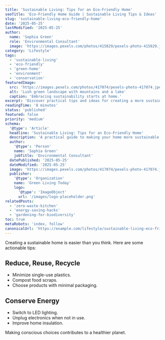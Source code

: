```yaml
---
title: 'Sustainable Living: Tips for an Eco-Friendly Home'
seoTitle: 'Eco-Friendly Home Guide | Sustainable Living Tips & Ideas'
slug: 'sustainable-living-eco-friendly-home'
date: '2025-05-25'
lastModified: '2025-05-25'
author:
  name: 'Sophia Green'
  role: 'Environmental Consultant'
  image: 'https://images.pexels.com/photos/415829/pexels-photo-415829.jpeg?auto=compress&cs=tinysrgb&w=1260&h=750&dpr=2'
category: 'Lifestyle'
tags:
  - 'sustainable-living'
  - 'eco-friendly'
  - 'green-home'
  - 'environment'
  - 'conservation'
featuredImage:
  src: 'https://images.pexels.com/photos/417074/pexels-photo-417074.jpeg?auto=compress&cs=tinysrgb&w=1260&h=750&dpr=2'
  alt: 'Lush green landscape with mountains and a lake'
  caption: 'Embracing sustainability starts at home.'
excerpt: 'Discover practical tips and ideas for creating a more sustainable and eco-friendly home environment. From reducing waste to conserving energy, learn how small changes can make a big impact. Creating a sustainable home is easier than you think. Here are some actionable tips:'
readingTime: '8 minutes'
status: 'published'
featured: false
priority: 'medium'
schema:
  '@type': 'Article'
  headline: 'Sustainable Living: Tips for an Eco-Friendly Home'
  description: 'A practical guide to making your home more sustainable and environmentally friendly.'
  author:
    '@type': 'Person'
    name: 'Sophia Green'
    jobTitle: 'Environmental Consultant'
  datePublished: '2025-05-25'
  dateModified: '2025-05-25'
  image: 'https://images.pexels.com/photos/417074/pexels-photo-417074.jpeg?auto=compress&cs=tinysrgb&w=1260&h=750&dpr=2'
  publisher:
    '@type': 'Organization'
    name: 'Green Living Today'
    logo:
      '@type': 'ImageObject'
      url: '/images/logo-placeholder.png'
relatedPosts:
  - 'zero-waste-kitchen'
  - 'energy-saving-hacks'
  - 'gardening-for-biodiversity'
toc: true
metaRobots: 'index, follow'
canonicalUrl: 'https://example.com/lifestyle/sustainable-living-eco-friendly-home'
---
```


Creating a sustainable home is easier than you think. Here are some actionable tips:

## Reduce, Reuse, Recycle

- Minimize single-use plastics.
- Compost food scraps.
- Choose products with minimal packaging.

## Conserve Energy

- Switch to LED lighting.
- Unplug electronics when not in use.
- Improve home insulation.

Making conscious choices contributes to a healthier planet.
